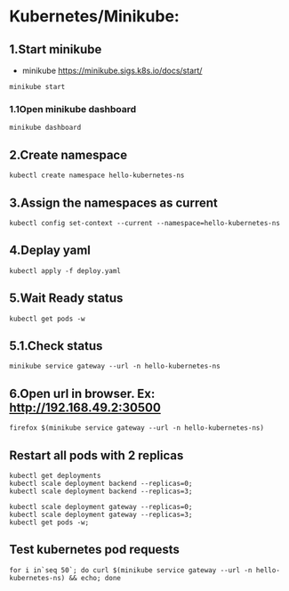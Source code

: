 # Kubernetes/Minikube:

## 1.Start minikube

- minikube https://minikube.sigs.k8s.io/docs/start/

`minikube start`

### 1.1Open minikube dashboard

`minikube dashboard`

## 2.Create namespace

`kubectl create namespace hello-kubernetes-ns`

## 3.Assign the namespaces as current

`kubectl config set-context --current --namespace=hello-kubernetes-ns`

## 4.Deplay yaml

`kubectl apply -f deploy.yaml`

## 5.Wait Ready status

`kubectl get pods -w `

## 5.1.Check status

`minikube service gateway --url -n hello-kubernetes-ns`

## 6.Open url in browser. Ex: http://192.168.49.2:30500

`firefox $(minikube service gateway --url -n hello-kubernetes-ns)`

## Restart all pods with 2 replicas

```
kubectl get deployments
kubectl scale deployment backend --replicas=0;
kubectl scale deployment backend --replicas=3;

kubectl scale deployment gateway --replicas=0;
kubectl scale deployment gateway --replicas=3;
kubectl get pods -w;

```

## Test kubernetes pod requests

```
for i in`seq 50`; do curl $(minikube service gateway --url -n hello-kubernetes-ns) && echo; done
```
